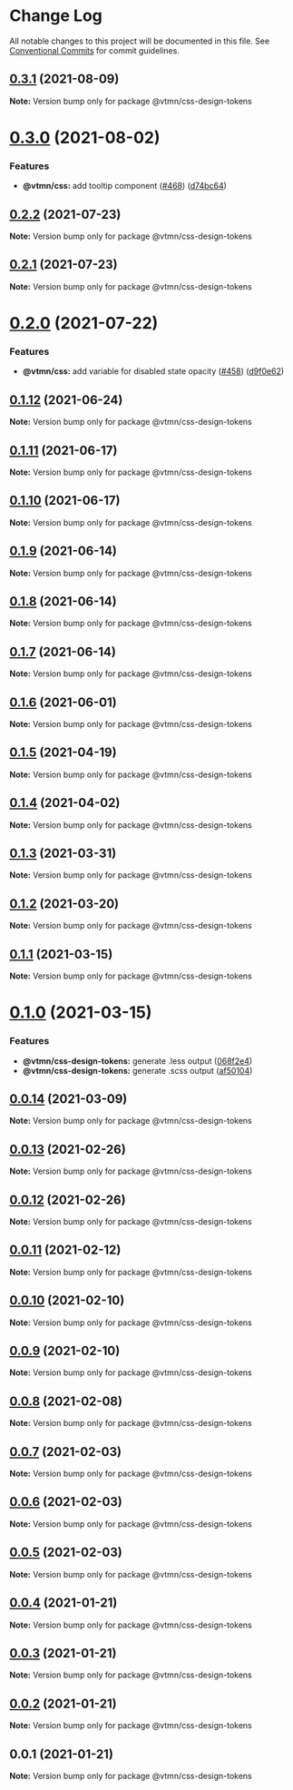 # Change Log

All notable changes to this project will be documented in this file.
See [Conventional Commits](https://conventionalcommits.org) for commit guidelines.

## [0.3.1](https://github.com/Decathlon/vitamin-web/compare/@vtmn/css-design-tokens@0.3.0...@vtmn/css-design-tokens@0.3.1) (2021-08-09)

**Note:** Version bump only for package @vtmn/css-design-tokens





# [0.3.0](https://github.com/Decathlon/vitamin-web/compare/@vtmn/css-design-tokens@0.2.2...@vtmn/css-design-tokens@0.3.0) (2021-08-02)


### Features

* **@vtmn/css:** add tooltip component ([#468](https://github.com/Decathlon/vitamin-web/issues/468)) ([d74bc64](https://github.com/Decathlon/vitamin-web/commit/d74bc64ffb941cc143095ed96d98a4225955cfd4))





## [0.2.2](https://github.com/Decathlon/vitamin-web/compare/@vtmn/css-design-tokens@0.2.1...@vtmn/css-design-tokens@0.2.2) (2021-07-23)

**Note:** Version bump only for package @vtmn/css-design-tokens





## [0.2.1](https://github.com/Decathlon/vitamin-web/compare/@vtmn/css-design-tokens@0.2.0...@vtmn/css-design-tokens@0.2.1) (2021-07-23)

**Note:** Version bump only for package @vtmn/css-design-tokens





# [0.2.0](https://github.com/Decathlon/vitamin-web/compare/@vtmn/css-design-tokens@0.1.12...@vtmn/css-design-tokens@0.2.0) (2021-07-22)


### Features

* **@vtmn/css:** add variable for disabled state opacity ([#458](https://github.com/Decathlon/vitamin-web/issues/458)) ([d9f0e62](https://github.com/Decathlon/vitamin-web/commit/d9f0e624e55e4c6c1d1cb8672dd159c1879abfbd))





## [0.1.12](https://github.com/Decathlon/vitamin-web/compare/@vtmn/css-design-tokens@0.1.11...@vtmn/css-design-tokens@0.1.12) (2021-06-24)

**Note:** Version bump only for package @vtmn/css-design-tokens





## [0.1.11](https://github.com/Decathlon/vitamin-web/compare/@vtmn/css-design-tokens@0.1.10...@vtmn/css-design-tokens@0.1.11) (2021-06-17)

**Note:** Version bump only for package @vtmn/css-design-tokens





## [0.1.10](https://github.com/Decathlon/vitamin-web/compare/@vtmn/css-design-tokens@0.1.9...@vtmn/css-design-tokens@0.1.10) (2021-06-17)

**Note:** Version bump only for package @vtmn/css-design-tokens





## [0.1.9](https://github.com/Decathlon/vitamin-web/compare/@vtmn/css-design-tokens@0.1.8...@vtmn/css-design-tokens@0.1.9) (2021-06-14)

**Note:** Version bump only for package @vtmn/css-design-tokens





## [0.1.8](https://github.com/Decathlon/vitamin-web/compare/@vtmn/css-design-tokens@0.1.7...@vtmn/css-design-tokens@0.1.8) (2021-06-14)

**Note:** Version bump only for package @vtmn/css-design-tokens





## [0.1.7](https://github.com/Decathlon/vitamin-web/compare/@vtmn/css-design-tokens@0.1.6...@vtmn/css-design-tokens@0.1.7) (2021-06-14)

**Note:** Version bump only for package @vtmn/css-design-tokens





## [0.1.6](https://github.com/Decathlon/vitamin-web/compare/@vtmn/css-design-tokens@0.1.5...@vtmn/css-design-tokens@0.1.6) (2021-06-01)

**Note:** Version bump only for package @vtmn/css-design-tokens





## [0.1.5](https://github.com/Decathlon/vitamin-web/compare/@vtmn/css-design-tokens@0.1.4...@vtmn/css-design-tokens@0.1.5) (2021-04-19)

**Note:** Version bump only for package @vtmn/css-design-tokens





## [0.1.4](https://github.com/Decathlon/vitamin-web/compare/@vtmn/css-design-tokens@0.1.3...@vtmn/css-design-tokens@0.1.4) (2021-04-02)

**Note:** Version bump only for package @vtmn/css-design-tokens





## [0.1.3](https://github.com/Decathlon/vitamin-web/compare/@vtmn/css-design-tokens@0.1.2...@vtmn/css-design-tokens@0.1.3) (2021-03-31)

**Note:** Version bump only for package @vtmn/css-design-tokens





## [0.1.2](https://github.com/Decathlon/vitamin-web/compare/@vtmn/css-design-tokens@0.1.1...@vtmn/css-design-tokens@0.1.2) (2021-03-20)

**Note:** Version bump only for package @vtmn/css-design-tokens





## [0.1.1](https://github.com/Decathlon/vitamin-web/compare/@vtmn/css-design-tokens@0.1.0...@vtmn/css-design-tokens@0.1.1) (2021-03-15)

**Note:** Version bump only for package @vtmn/css-design-tokens





# [0.1.0](https://github.com/Decathlon/vitamin-web/compare/@vtmn/css-design-tokens@0.0.14...@vtmn/css-design-tokens@0.1.0) (2021-03-15)


### Features

* **@vtmn/css-design-tokens:** generate .less output ([068f2e4](https://github.com/Decathlon/vitamin-web/commit/068f2e4e932a3185c90b3de96ccd2a613a70e8de))
* **@vtmn/css-design-tokens:** generate .scss output ([af50104](https://github.com/Decathlon/vitamin-web/commit/af50104d9891f23b0493c35b3a2bc91c9dac698d))





## [0.0.14](https://github.com/Decathlon/vitamin-web/compare/@vtmn/css-design-tokens@0.0.13...@vtmn/css-design-tokens@0.0.14) (2021-03-09)

**Note:** Version bump only for package @vtmn/css-design-tokens





## [0.0.13](https://github.com/Decathlon/vitamin-web/compare/@vtmn/css-design-tokens@0.0.12...@vtmn/css-design-tokens@0.0.13) (2021-02-26)

**Note:** Version bump only for package @vtmn/css-design-tokens





## [0.0.12](https://github.com/Decathlon/vitamin-web/compare/@vtmn/css-design-tokens@0.0.11...@vtmn/css-design-tokens@0.0.12) (2021-02-26)

**Note:** Version bump only for package @vtmn/css-design-tokens





## [0.0.11](https://github.com/Decathlon/vitamin-web/compare/@vtmn/css-design-tokens@0.0.10...@vtmn/css-design-tokens@0.0.11) (2021-02-12)

**Note:** Version bump only for package @vtmn/css-design-tokens





## [0.0.10](https://github.com/Decathlon/vitamin-web/compare/@vtmn/css-design-tokens@0.0.9...@vtmn/css-design-tokens@0.0.10) (2021-02-10)

**Note:** Version bump only for package @vtmn/css-design-tokens





## [0.0.9](https://github.com/Decathlon/vitamin-web/compare/@vtmn/css-design-tokens@0.0.8...@vtmn/css-design-tokens@0.0.9) (2021-02-10)

**Note:** Version bump only for package @vtmn/css-design-tokens





## [0.0.8](https://github.com/Decathlon/vitamin-web/compare/@vtmn/css-design-tokens@0.0.7...@vtmn/css-design-tokens@0.0.8) (2021-02-08)

**Note:** Version bump only for package @vtmn/css-design-tokens





## [0.0.7](https://github.com/Decathlon/vitamin-web/compare/@vtmn/css-design-tokens@0.0.6...@vtmn/css-design-tokens@0.0.7) (2021-02-03)

**Note:** Version bump only for package @vtmn/css-design-tokens





## [0.0.6](https://github.com/Decathlon/vitamin-web/compare/@vtmn/css-design-tokens@0.0.5...@vtmn/css-design-tokens@0.0.6) (2021-02-03)

**Note:** Version bump only for package @vtmn/css-design-tokens





## [0.0.5](https://github.com/Decathlon/vitamin-web/compare/@vtmn/css-design-tokens@0.0.4...@vtmn/css-design-tokens@0.0.5) (2021-02-03)

**Note:** Version bump only for package @vtmn/css-design-tokens





## [0.0.4](https://github.com/Decathlon/vitamin-web/compare/@vtmn/css-design-tokens@0.0.3...@vtmn/css-design-tokens@0.0.4) (2021-01-21)

**Note:** Version bump only for package @vtmn/css-design-tokens





## [0.0.3](https://github.com/Decathlon/vitamin-web/compare/@vtmn/css-design-tokens@0.0.2...@vtmn/css-design-tokens@0.0.3) (2021-01-21)

**Note:** Version bump only for package @vtmn/css-design-tokens





## [0.0.2](https://github.com/Decathlon/vitamin-web/compare/@vtmn/css-design-tokens@0.0.1...@vtmn/css-design-tokens@0.0.2) (2021-01-21)

**Note:** Version bump only for package @vtmn/css-design-tokens





## 0.0.1 (2021-01-21)

**Note:** Version bump only for package @vtmn/css-design-tokens
